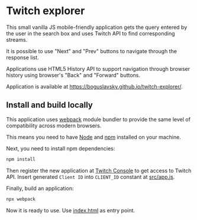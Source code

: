 # Twitch explorer

This small vanilla JS mobile-friendly application gets the query entered by the user in the search box and uses Twitch API to find corresponding streams.

It is possible to use "Next" and "Prev" buttons to navigate through the response list.

Applications use HTML5 History API to support navigation through browser history using browser's "Back" and "Forward" buttons.

Application is available at https://boguslavsky.github.io/twitch-explorer/.

## Install and build locally

This application uses [webpack](https://www.npmjs.com/package/webpack) module bundler to provide the same level of compatibility across modern browsers.

This means you need to have [Node](https://nodejs.org) and [npm](https://www.npmjs.com/get-npm) installed on your machine.

Next, you need to install npm dependencies:

```sh
npm install
```

Then register the new application at [Twitch Console](https://dev.twitch.tv/console/apps) to get access to Twitch API. Insert generated `Client ID` into `CLIENT_ID` constant at [src/app.js](src/app.js).

Finally, build an application:

```sh
npx webpack
```

Now it is ready to use. Use [index.html](index.html) as entry point.
